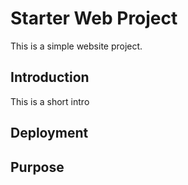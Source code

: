 # Starter Web Project

This is a simple website project.

## Introduction

This is a short intro

## Deployment

## Purpose


